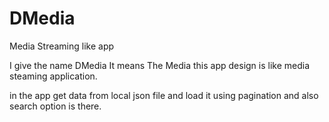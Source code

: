 # DMedia
Media Streaming like app

I give the name DMedia It means The Media this app design is like media steaming application.

in the app get data from local json file and load it using pagination and also search option is there.

